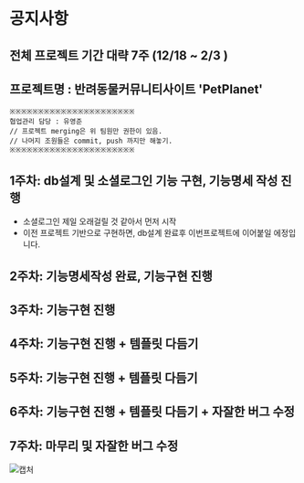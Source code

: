 # 공지사항

## 전체 프로젝트 기간 대략 7주 (12/18 ~ 2/3 )
## 프로젝트명 : 반려동물커뮤니티사이트 'PetPlanet'


```
※※※※※※※※※※※※※※※※※※※※※※
협업관리 담당 : 유영준 
// 프로젝트 merging은 위 팀원만 권한이 있음. 
// 나머지 조원들은 commit, push 까지만 해놓기.
※※※※※※※※※※※※※※※※※※※※※※
```

## 1주차: db설계 및 소셜로그인 기능 구현, 기능명세 작성 진행 
 - 소셜로그인 제일 오래걸릴 것 같아서 먼저 시작
 - 이전 프로젝트 기반으로 구현하면, db설계 완료후 이번프로젝트에 이어붙일 에정입니다.
    
## 2주차: 기능명세작성 완료, 기능구현 진행 

## 3주차: 기능구현 진행 
## 4주차: 기능구현 진행  + 템플릿 다듬기
## 5주차: 기능구현 진행  + 템플릿 다듬기
## 6주차: 기능구현 진행  + 템플릿 다듬기 + 자잘한 버그 수정
## 7주차: 마무리 및 자잘한 버그 수정


![캡처](https://github.com/second-project-team/project_team4/assets/143607484/59e92773-efe2-4199-bad0-f3c55dce5f0c)
